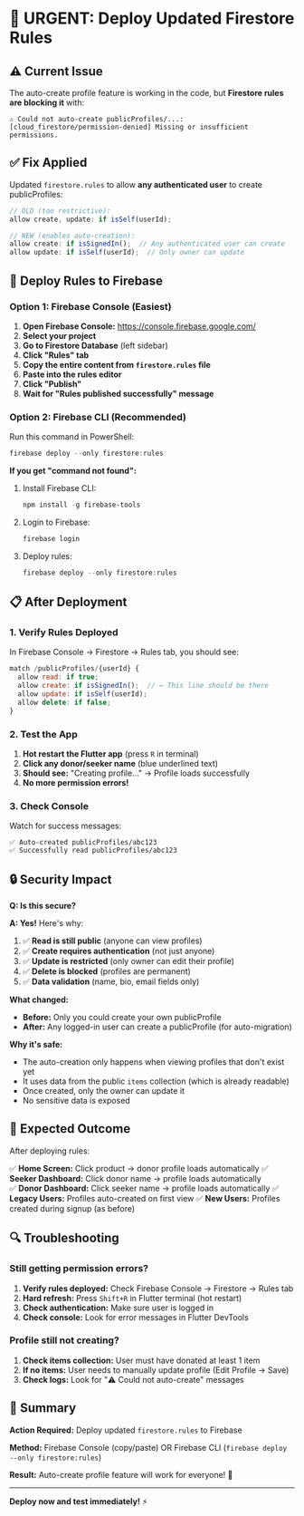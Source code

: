 # 🚨 URGENT: Deploy Updated Firestore Rules

## ⚠️ Current Issue

The auto-create profile feature is working in the code, but **Firestore rules are blocking it** with:

```
⚠️ Could not auto-create publicProfiles/...: 
[cloud_firestore/permission-denied] Missing or insufficient permissions.
```

## ✅ Fix Applied

Updated `firestore.rules` to allow **any authenticated user** to create publicProfiles:

```javascript
// OLD (too restrictive):
allow create, update: if isSelf(userId);

// NEW (enables auto-creation):
allow create: if isSignedIn();  // Any authenticated user can create
allow update: if isSelf(userId);  // Only owner can update
```

## 🚀 Deploy Rules to Firebase

### Option 1: Firebase Console (Easiest)

1. **Open Firebase Console:** https://console.firebase.google.com/
2. **Select your project**
3. **Go to Firestore Database** (left sidebar)
4. **Click "Rules" tab**
5. **Copy the entire content from `firestore.rules` file**
6. **Paste into the rules editor**
7. **Click "Publish"**
8. **Wait for "Rules published successfully" message**

### Option 2: Firebase CLI (Recommended)

Run this command in PowerShell:

```powershell
firebase deploy --only firestore:rules
```

**If you get "command not found":**

1. Install Firebase CLI:
   ```powershell
   npm install -g firebase-tools
   ```

2. Login to Firebase:
   ```powershell
   firebase login
   ```

3. Deploy rules:
   ```powershell
   firebase deploy --only firestore:rules
   ```

## 📋 After Deployment

### 1. Verify Rules Deployed

In Firebase Console → Firestore → Rules tab, you should see:

```javascript
match /publicProfiles/{userId} {
  allow read: if true;
  allow create: if isSignedIn();  // ← This line should be there
  allow update: if isSelf(userId);
  allow delete: if false;
}
```

### 2. Test the App

1. **Hot restart the Flutter app** (press `R` in terminal)
2. **Click any donor/seeker name** (blue underlined text)
3. **Should see:** "Creating profile..." → Profile loads successfully
4. **No more permission errors!**

### 3. Check Console

Watch for success messages:

```
✅ Auto-created publicProfiles/abc123
✅ Successfully read publicProfiles/abc123
```

## 🔒 Security Impact

**Q: Is this secure?**

**A: Yes!** Here's why:

1. ✅ **Read is still public** (anyone can view profiles)
2. ✅ **Create requires authentication** (not just anyone)
3. ✅ **Update is restricted** (only owner can edit their profile)
4. ✅ **Delete is blocked** (profiles are permanent)
5. ✅ **Data validation** (name, bio, email fields only)

**What changed:**
- **Before:** Only you could create your own publicProfile
- **After:** Any logged-in user can create a publicProfile (for auto-migration)

**Why it's safe:**
- The auto-creation only happens when viewing profiles that don't exist yet
- It uses data from the public `items` collection (which is already readable)
- Once created, only the owner can update it
- No sensitive data is exposed

## 🎯 Expected Outcome

After deploying rules:

✅ **Home Screen:** Click product → donor profile loads automatically
✅ **Seeker Dashboard:** Click donor name → profile loads automatically  
✅ **Donor Dashboard:** Click seeker name → profile loads automatically
✅ **Legacy Users:** Profiles auto-created on first view
✅ **New Users:** Profiles created during signup (as before)

## 🔍 Troubleshooting

### Still getting permission errors?

1. **Verify rules deployed:** Check Firebase Console → Firestore → Rules tab
2. **Hard refresh:** Press `Shift+R` in Flutter terminal (hot restart)
3. **Check authentication:** Make sure user is logged in
4. **Check console:** Look for error messages in Flutter DevTools

### Profile still not creating?

1. **Check items collection:** User must have donated at least 1 item
2. **If no items:** User needs to manually update profile (Edit Profile → Save)
3. **Check logs:** Look for "⚠️ Could not auto-create" messages

## 📝 Summary

**Action Required:** Deploy updated `firestore.rules` to Firebase

**Method:** Firebase Console (copy/paste) OR Firebase CLI (`firebase deploy --only firestore:rules`)

**Result:** Auto-create profile feature will work for everyone! 🎉

---

**Deploy now and test immediately!** ⚡
